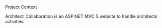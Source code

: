 Project Context

Architect_Collaboration is an ASP.NET MVC 5 website to handle architects activities. 
